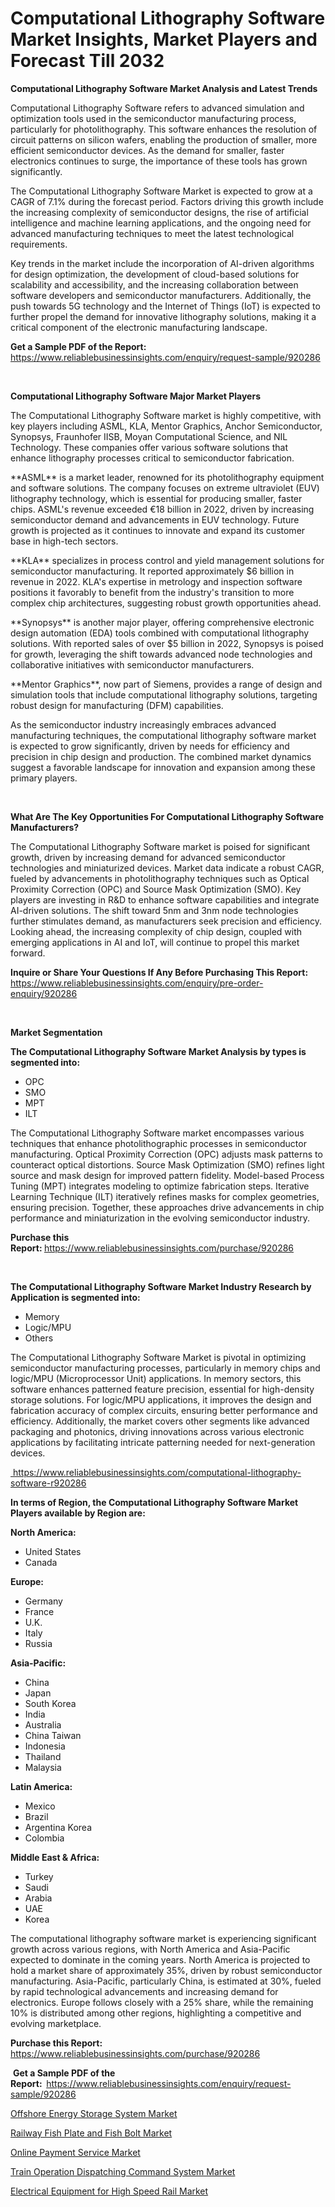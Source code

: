 <p><h1>Computational Lithography Software Market Insights, Market Players and Forecast Till 2032</h1></p><p><strong>Computational Lithography Software Market Analysis and Latest Trends</strong></p>
<p><p>Computational Lithography Software refers to advanced simulation and optimization tools used in the semiconductor manufacturing process, particularly for photolithography. This software enhances the resolution of circuit patterns on silicon wafers, enabling the production of smaller, more efficient semiconductor devices. As the demand for smaller, faster electronics continues to surge, the importance of these tools has grown significantly.</p><p>The Computational Lithography Software Market is expected to grow at a CAGR of 7.1% during the forecast period. Factors driving this growth include the increasing complexity of semiconductor designs, the rise of artificial intelligence and machine learning applications, and the ongoing need for advanced manufacturing techniques to meet the latest technological requirements. </p><p>Key trends in the market include the incorporation of AI-driven algorithms for design optimization, the development of cloud-based solutions for scalability and accessibility, and the increasing collaboration between software developers and semiconductor manufacturers. Additionally, the push towards 5G technology and the Internet of Things (IoT) is expected to further propel the demand for innovative lithography solutions, making it a critical component of the electronic manufacturing landscape.</p></p>
<p><strong>Get a Sample PDF of the Report:&nbsp;</strong> <a href="https://www.reliablebusinessinsights.com/enquiry/request-sample/920286?utm_campaign=1117&utm_medium=2&utm_source=Github&utm_content=ia&utm_term=07032025&utm_id=computational-lithography-software">https://www.reliablebusinessinsights.com/enquiry/request-sample/920286</a></p>
<p>&nbsp;</p>
<p><strong>Computational Lithography Software Major Market Players</strong></p>
<p><p>The Computational Lithography Software market is highly competitive, with key players including ASML, KLA, Mentor Graphics, Anchor Semiconductor, Synopsys, Fraunhofer IISB, Moyan Computational Science, and NIL Technology. These companies offer various software solutions that enhance lithography processes critical to semiconductor fabrication.</p><p>**ASML** is a market leader, renowned for its photolithography equipment and software solutions. The company focuses on extreme ultraviolet (EUV) lithography technology, which is essential for producing smaller, faster chips. ASML's revenue exceeded €18 billion in 2022, driven by increasing semiconductor demand and advancements in EUV technology. Future growth is projected as it continues to innovate and expand its customer base in high-tech sectors.</p><p>**KLA** specializes in process control and yield management solutions for semiconductor manufacturing. It reported approximately $6 billion in revenue in 2022. KLA's expertise in metrology and inspection software positions it favorably to benefit from the industry's transition to more complex chip architectures, suggesting robust growth opportunities ahead.</p><p>**Synopsys** is another major player, offering comprehensive electronic design automation (EDA) tools combined with computational lithography solutions. With reported sales of over $5 billion in 2022, Synopsys is poised for growth, leveraging the shift towards advanced node technologies and collaborative initiatives with semiconductor manufacturers.</p><p>**Mentor Graphics**, now part of Siemens, provides a range of design and simulation tools that include computational lithography solutions, targeting robust design for manufacturing (DFM) capabilities. </p><p>As the semiconductor industry increasingly embraces advanced manufacturing techniques, the computational lithography software market is expected to grow significantly, driven by needs for efficiency and precision in chip design and production. The combined market dynamics suggest a favorable landscape for innovation and expansion among these primary players.</p></p>
<p>&nbsp;</p>
<p><strong>What Are The Key Opportunities For Computational Lithography Software Manufacturers?</strong></p>
<p><p>The Computational Lithography Software market is poised for significant growth, driven by increasing demand for advanced semiconductor technologies and miniaturized devices. Market data indicate a robust CAGR, fueled by advancements in photolithography techniques such as Optical Proximity Correction (OPC) and Source Mask Optimization (SMO). Key players are investing in R&D to enhance software capabilities and integrate AI-driven solutions. The shift toward 5nm and 3nm node technologies further stimulates demand, as manufacturers seek precision and efficiency. Looking ahead, the increasing complexity of chip design, coupled with emerging applications in AI and IoT, will continue to propel this market forward.</p></p>
<p><strong>Inquire or Share Your Questions If Any Before Purchasing This Report:</strong> <a href="https://www.reliablebusinessinsights.com/enquiry/pre-order-enquiry/920286?utm_campaign=1117&utm_medium=2&utm_source=Github&utm_content=ia&utm_term=07032025&utm_id=computational-lithography-software">https://www.reliablebusinessinsights.com/enquiry/pre-order-enquiry/920286</a></p>
<p>&nbsp;</p>
<p><strong>Market Segmentation</strong></p>
<p><strong>The Computational Lithography Software Market Analysis by types is segmented into:</strong></p>
<p><ul><li>OPC</li><li>SMO</li><li>MPT</li><li>ILT</li></ul></p>
<p><p>The Computational Lithography Software market encompasses various techniques that enhance photolithographic processes in semiconductor manufacturing. Optical Proximity Correction (OPC) adjusts mask patterns to counteract optical distortions. Source Mask Optimization (SMO) refines light source and mask design for improved pattern fidelity. Model-based Process Tuning (MPT) integrates modeling to optimize fabrication steps. Iterative Learning Technique (ILT) iteratively refines masks for complex geometries, ensuring precision. Together, these approaches drive advancements in chip performance and miniaturization in the evolving semiconductor industry.</p></p>
<p><strong>Purchase this Report:&nbsp;</strong><a href="https://www.reliablebusinessinsights.com/purchase/920286?utm_campaign=1117&utm_medium=2&utm_source=Github&utm_content=ia&utm_term=07032025&utm_id=computational-lithography-software">https://www.reliablebusinessinsights.com/purchase/920286</a></p>
<p>&nbsp;</p>
<p><strong>The Computational Lithography Software Market Industry Research by Application is segmented into:</strong></p>
<p><ul><li>Memory</li><li>Logic/MPU</li><li>Others</li></ul></p>
<p><p>The Computational Lithography Software Market is pivotal in optimizing semiconductor manufacturing processes, particularly in memory chips and logic/MPU (Microprocessor Unit) applications. In memory sectors, this software enhances patterned feature precision, essential for high-density storage solutions. For logic/MPU applications, it improves the design and fabrication accuracy of complex circuits, ensuring better performance and efficiency. Additionally, the market covers other segments like advanced packaging and photonics, driving innovations across various electronic applications by facilitating intricate patterning needed for next-generation devices.</p></p>
<p><a href="https://www.reliablebusinessinsights.com/computational-lithography-software-r920286?utm_campaign=1117&utm_medium=2&utm_source=Github&utm_content=ia&utm_term=07032025&utm_id=computational-lithography-software">&nbsp;https://www.reliablebusinessinsights.com/computational-lithography-software-r920286</a></p>
<p><strong>In terms of Region, the Computational Lithography Software Market Players available by Region are:</strong></p>
<p>
    <p> <strong> North America: </strong>
        <ul>
            <li>United States</li>
            <li>Canada</li>
        </ul>
        </p> 
    <p> <strong> Europe: </strong>
        <ul>
            <li>Germany</li>
            <li>France</li>
            <li>U.K.</li>
            <li>Italy</li>
            <li>Russia</li>
        </ul>
        </p> 
    <p> <strong> Asia-Pacific: </strong>
        <ul>
            <li>China</li>
            <li>Japan</li>
            <li>South Korea</li>
            <li>India</li>
            <li>Australia</li>
            <li>China Taiwan</li>
            <li>Indonesia</li>
            <li>Thailand</li>
            <li>Malaysia</li>
        </ul>
        </p> 
    <p> <strong> Latin America: </strong>
        <ul>
            <li>Mexico</li>
            <li>Brazil</li>
            <li>Argentina Korea</li>
            <li>Colombia</li>
        </ul>
        </p> 
    <p> <strong> Middle East & Africa: </strong>
        <ul>
            <li>Turkey</li>
            <li>Saudi</li>
            <li>Arabia</li>
            <li>UAE</li>
            <li>Korea</li>
        </ul>
    </p>
    </p>
<p><p>The computational lithography software market is experiencing significant growth across various regions, with North America and Asia-Pacific expected to dominate in the coming years. North America is projected to hold a market share of approximately 35%, driven by robust semiconductor manufacturing. Asia-Pacific, particularly China, is estimated at 30%, fueled by rapid technological advancements and increasing demand for electronics. Europe follows closely with a 25% share, while the remaining 10% is distributed among other regions, highlighting a competitive and evolving marketplace.</p></p>
<p><strong>Purchase this Report: </strong><a href="https://www.reliablebusinessinsights.com/purchase/920286?utm_campaign=1117&utm_medium=2&utm_source=Github&utm_content=ia&utm_term=07032025&utm_id=computational-lithography-software">https://www.reliablebusinessinsights.com/purchase/920286</a></p>
<p>&nbsp;<strong>Get a Sample PDF of the Report:&nbsp;&nbsp;</strong><a href="https://www.reliablebusinessinsights.com/enquiry/request-sample/920286?utm_campaign=1117&utm_medium=2&utm_source=Github&utm_content=ia&utm_term=07032025&utm_id=computational-lithography-software">https://www.reliablebusinessinsights.com/enquiry/request-sample/920286</a></p>
<p><strong></strong></p>
<p><p><a href="https://github.com/hervedeidadw/Market-Research-Report-List-1/blob/main/offshore-energy-storage-system-market.md?utm_campaign=1117&utm_medium=2&utm_source=Github&utm_content=ia&utm_term=07032025&utm_id=computational-lithography-software">Offshore Energy Storage System Market</a></p><p><a href="https://github.com/duzcupetriv/Market-Research-Report-List-1/blob/main/railway-fish-plate-and-fish-bolt-market.md?utm_campaign=1117&utm_medium=2&utm_source=Github&utm_content=ia&utm_term=07032025&utm_id=computational-lithography-software">Railway Fish Plate and Fish Bolt Market</a></p><p><a href="https://github.com/okornevonywx/Market-Research-Report-List-1/blob/main/online-payment-service-market.md?utm_campaign=1117&utm_medium=2&utm_source=Github&utm_content=ia&utm_term=07032025&utm_id=computational-lithography-software">Online Payment Service Market</a></p><p><a href="https://github.com/abexjeliti/Market-Research-Report-List-1/blob/main/train-operation-dispatching-command-system-market.md?utm_campaign=1117&utm_medium=2&utm_source=Github&utm_content=ia&utm_term=07032025&utm_id=computational-lithography-software">Train Operation Dispatching Command System Market</a></p><p><a href="https://github.com/nwogudimouix/Market-Research-Report-List-1/blob/main/electrical-equipment-for-high-speed-rail-market.md?utm_campaign=1117&utm_medium=2&utm_source=Github&utm_content=ia&utm_term=07032025&utm_id=computational-lithography-software">Electrical Equipment for High Speed Rail Market</a></p></p>